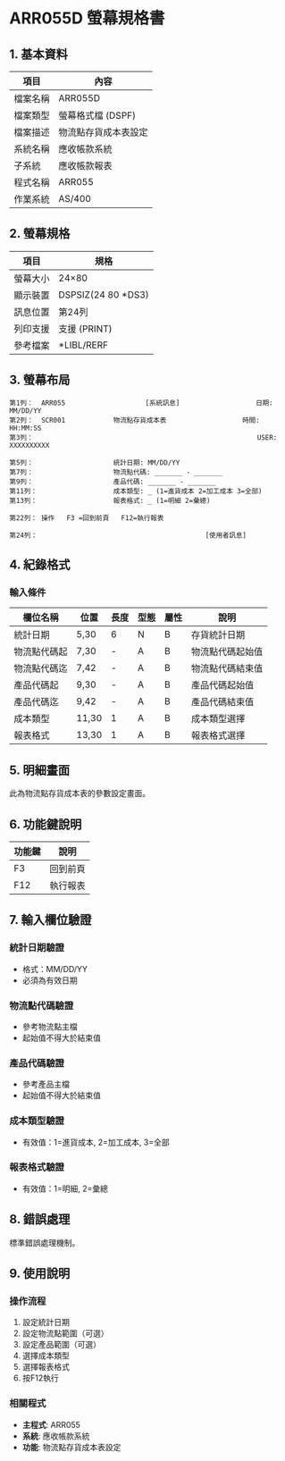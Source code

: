 # ARR055D 螢幕規格書

## 1. 基本資料

| 項目 | 內容 |
|------|------|
| 檔案名稱 | ARR055D |
| 檔案類型 | 螢幕格式檔 (DSPF) |
| 檔案描述 | 物流點存貨成本表設定 |
| 系統名稱 | 應收帳款系統 |
| 子系統 | 應收帳款報表 |
| 程式名稱 | ARR055 |
| 作業系統 | AS/400 |

## 2. 螢幕規格

| 項目 | 規格 |
|------|------|
| 螢幕大小 | 24×80 |
| 顯示裝置 | DSPSIZ(24 80 *DS3) |
| 訊息位置 | 第24列 |
| 列印支援 | 支援 (PRINT) |
| 參考檔案 | *LIBL/RERF |

## 3. 螢幕布局

```
第1列：  ARR055                    [系統訊息]                   日期: MM/DD/YY
第2列：  SCR001            物流點存貨成本表                   時間: HH:MM:SS
第3列：                                                        USER: XXXXXXXXXX

第5列：                    統計日期: MM/DD/YY
第7列：                    物流點代碼: _______ - _______
第9列：                    產品代碼: _______ - _______
第11列：                   成本類型: _ (1=進貨成本 2=加工成本 3=全部)
第13列：                   報表格式: _ (1=明細 2=彙總)

第22列： 操作   F3 =回到前頁   F12=執行報表

第24列：                                          [使用者訊息]
```

## 4. 紀錄格式

### 輸入條件

| 欄位名稱 | 位置 | 長度 | 型態 | 屬性 | 說明 |
|----------|------|------|------|------|------|
| 統計日期 | 5,30 | 6 | N | B | 存貨統計日期 |
| 物流點代碼起 | 7,30 | - | A | B | 物流點代碼起始值 |
| 物流點代碼迄 | 7,42 | - | A | B | 物流點代碼結束值 |
| 產品代碼起 | 9,30 | - | A | B | 產品代碼起始值 |
| 產品代碼迄 | 9,42 | - | A | B | 產品代碼結束值 |
| 成本類型 | 11,30 | 1 | A | B | 成本類型選擇 |
| 報表格式 | 13,30 | 1 | A | B | 報表格式選擇 |

## 5. 明細畫面

此為物流點存貨成本表的參數設定畫面。

## 6. 功能鍵說明

| 功能鍵 | 說明 |
|--------|------|
| F3 | 回到前頁 |
| F12 | 執行報表 |

## 7. 輸入欄位驗證

### 統計日期驗證
- 格式：MM/DD/YY
- 必須為有效日期

### 物流點代碼驗證
- 參考物流點主檔
- 起始值不得大於結束值

### 產品代碼驗證
- 參考產品主檔
- 起始值不得大於結束值

### 成本類型驗證
- 有效值：1=進貨成本, 2=加工成本, 3=全部

### 報表格式驗證
- 有效值：1=明細, 2=彙總

## 8. 錯誤處理

標準錯誤處理機制。

## 9. 使用說明

### 操作流程
1. 設定統計日期
2. 設定物流點範圍（可選）
3. 設定產品範圍（可選）
4. 選擇成本類型
5. 選擇報表格式
6. 按F12執行

### 相關程式
- **主程式**: ARR055
- **系統**: 應收帳款系統
- **功能**: 物流點存貨成本表設定 